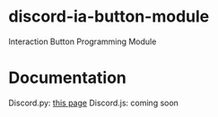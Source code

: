 # discord-ia-button-module
Interaction Button Programming Module

# Documentation
Discord.py: [this page](https://gist.github.com/CyberRex0/18410693de8fb8704f40a970cfd54fae)
Discord.js: coming soon